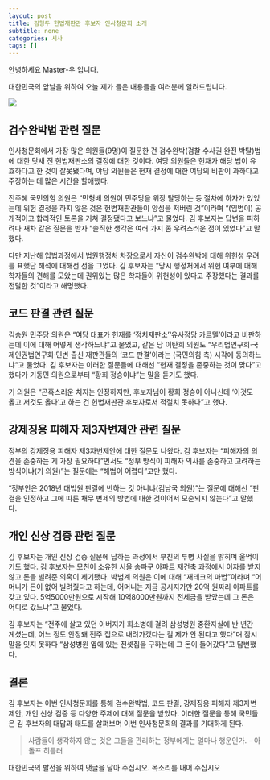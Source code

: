 ```yaml
---
layout: post
title: 김형두 헌법재판관 후보자 인사청문회 소개
subtitle: none
categories: 시사
tags: []
---
```


안녕하세요 Master-우 입니다.

대한민국의 앞날을 위하여 오늘 제가 들은 내용들을 여러분께 알려드립니다.





![](https://source.unsplash.com/800x450/?luxury)

##  검수완박법 관련 질문

인사청문회에서 가장 많은 의원들(9명)이 질문한 건 검수완박(검찰 수사권 완전 박탈)법에 대한 닷새 전 헌법재판소의 결정에 대한 것이다. 여당 의원들은 헌재가 해당 법이 유효하다고 한 것이 잘못됐다며, 야당 의원들은 헌재 결정에 대한 여당의 비판이 과하다고 주장하는 데 많은 시간을 할애했다.

전주혜 국민의힘 의원은 “민형배 의원이 민주당을 위장 탈당하는 등 절차에 하자가 있었는데 위헌 결정을 하지 않은 것은 헌법재판관들이 양심을 저버린 것”이라며 “(입법이) 공개적이고 합리적인 토론을 거쳐 결정됐다고 보느냐”고 물었다. 김 후보자는 답변을 피하려다 재차 같은 질문을 받자 “솔직한 생각은 여러 가지 좀 우려스러운 점이 있었다”고 말했다.

다만 지난해 입법과정에서 법원행정처 차장으로서 자신이 검수완박에 대해 위헌성 우려를 표했단 해석에 대해선 선을 그었다. 김 후보자는 “당시 행정처에서 위헌 여부에 대해 학자들의 견해를 모았는데 권위있는 많은 학자들이 위헌성이 있다고 주장했다는 결과를 전달한 것”이라고 해명했다.

## 코드 판결 관련 질문

김승원 민주당 의원은 “여당 대표가 헌재를 ‘정치재판소’‘유사정당 카르텔’이라고 비판하는데 이에 대해 어떻게 생각하느냐”고 물었고, 같은 당 이탄희 의원도 “우리법연구회·국제인권법연구회·민변 출신 재판관들의 ‘코드 판결’이라는 (국민의힘 측) 시각에 동의하느냐“고 물었다. 김 후보자는 이러한 질문들에 대해선 “헌재 결정을 존중하는 것이 맞다”고 했다가 기동민 의원으로부터 “황희 정승이냐”는 말을 듣기도 했다.

기 의원은 “곤혹스러운 처지는 인정하지만, 후보자님이 황희 정승이 아니신데 ‘이것도 옳고 저것도 옳다’고 하는 건 헌법재판관 후보자로서 적절치 못하다”고 했다.

## 강제징용 피해자 제3자변제안 관련 질문

정부의 강제징용 피해자 제3자변제안에 대한 질문도 나왔다. 김 후보자는 “피해자의 의견을 존중하는 게 가장 필요하다”면서도 “정부 방식이 피해자 의사를 존중하고 고려하는 방식이냐(기 의원)”는 질문에는 “해법이 어렵다”고만 했다.

“정부안은 2018년 대법원 판결에 반하는 것 아니냐(김남국 의원)”는 질문에 대해선 “판결을 인정하고 그에 따른 채무 변제의 방법에 대한 것이어서 모순되지 않는다”고 말했다.

## 개인 신상 검증 관련 질문

김 후보자는 개인 신상 검증 질문에 답하는 과정에서 부친의 투병 사실을 밝히며 울먹이기도 했다. 김 후보자는 모친이 소유한 서울 송파구 아파트 재건축 과정에서 이자를 받지 않고 돈을 빌려준 의혹이 제기됐다. 박범계 의원은 이에 대해 “재테크의 마법”이라며 “어머니가 돈이 없어 빌려줬다고 하는데, 어머니는 지금 공시지가만 20억 원짜리 아파트를 갖고 있다. 5억5000만원으로 시작해 10억8000만원까지 전세금을 받았는데 그 돈은 어디로 갔느냐”고 물었다.

김 후보자는 “전주에 살고 있던 아버지가 희소병에 걸려 삼성병원 중환자실에 반 년간 계셨는데, 어느 정도 안정돼 전주 집으로 내려가겠다는 걸 제가 안 된다고 했다”며 잠시 말을 잇지 못하다 “삼성병원 옆에 있는 전셋집을 구하는데 그 돈이 들어갔다”고 답변했다.

## 결론

김 후보자는 이번 인사청문회를 통해 검수완박법, 코드 판결, 강제징용 피해자 제3자변제안, 개인 신상 검증 등 다양한 주제에 대해 질문을 받았다. 이러한 질문을 통해 국민들은 김 후보자의 대답과 태도를 살펴보며 이번 인사청문회의 결과를 기대하게 된다.


> 사람들이 생각하지 않는 것은 그들을 관리하는 정부에게는 얼마나 행운인가. - 아돌프 히틀러

대한민국의 발전을 위하여 댓글을 달아 주십시오. 목소리를 내어 주십시오
